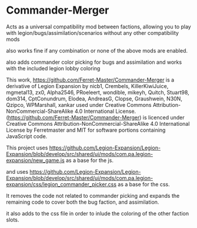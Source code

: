# Commander-Merger
Acts as a universal compatibility mod between factions, allowing you to play with legion/bugs/assimilation/scenarios without any other compatibility mods

also works fine if any combination or none of the above mods are enabled.

also adds commander color picking for bugs and assimilation and works with the included legion lobby coloring




This work, https://github.com/Ferret-Master/Commander-Merger is a derivative of Legion Expansion by nicb1, Crembels, KillerKiwiJuice, mgmetal13, zx0, Alpha2546, PRoeleert, wondible, mikeyh, Quitch, Stuart98, dom314, CptConundrum, Elodea, AndreasG, Clopse, Graushwein, N30N, Qzipco, WPMarshall, xankar used under Creative Commons Attribution-NonCommercial-ShareAlike 4.0 International License.(https://github.com/Ferret-Master/Commander-Merger) is licenced under Creative Commons Attribution-NonCommercial-ShareAlike 4.0 International License by Ferretmaster and MIT for software portions containing JavaScript code.

This project uses https://github.com/Legion-Expansion/Legion-Expansion/blob/develop/src/shared/ui/mods/com.pa.legion-expansion/new_game.js as a base for the js.

and uses https://github.com/Legion-Expansion/Legion-Expansion/blob/develop/src/shared/ui/mods/com.pa.legion-expansion/css/legion_commander_picker.css as a base for the css.

It removes the code not related to commander picking and expands the remaining code to cover both the bug faction, and assimilation.

it also adds to the css file in order to inlude the coloring of the other faction slots.
